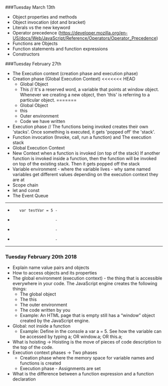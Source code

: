 ###Tuesday March 13th
* Object properties and methods
* Object invocation (dot and bracket)
* Literals vs the new keyword
* Operator precedence (https://developer.mozilla.org/en-US/docs/Web/JavaScript/Reference/Operators/Operator_Precedence)
* Functions are Objects
* Function statements and function expressions
* Constructors




###Tuesday February 27th
* The Execution context (creation phase and execution phase)
* Creation phase (Global Execution Context)
<<<<<<< HEAD
  * Global Object
  * This // It's a  reserved word, a variable that points at window object. Whenever we creating a new object, then 'this' is referring to a particular object.
=======
  * Global Object
  * this
  * Outer environment
  * Code we have written
* Execution phase // The functions being invoked creates their own 'stacks'. Once something is executed, it gets 'popped off' the 'stack'.
* Function invocation (Invoke, call, run a function) and The execution stack
* Global Execution Context
* New Context when a function is invoked (on top of the stack)
If another function is invoked inside a function, then the function will be invoked on top of the existing stack. Then it gets popped off the stack
* Variable environment - where the variable lives - why same named variables get different values depending on the execution context they are at
* Scope chain
* let and const
* The Event Queue





--------------------------
-        var testVar = 5 -
-                        -
-                        -
-                        -
--------------------------


### Tuesday February 20th 2018
* Explain name value pairs and objects
* How to access objects and its properties
* The global environment (execution context) - the thing that is accessible everywhere in your code. The JavaScript engine creates the following things:
  * The global object
  * The this
  * The outer environment
  * The code written by you
  * Example: An HTML page that is empty still has a “window” object created by the JavaScript engine.
* Global: not inside a function
  * Example: Define in the console a var a = 5. See how the variable can be accessed by typing a; OR window.a;  OR this.a;
* What is hoisting → Hoisting is the move of pieces of code description to the top of the code.
* Execution context phases → Two phases
  * Creation phase where the memory space for variable names and functions is created
  * Execution phase - Assignments are set
* What is the difference between a function expression and a function declaration
